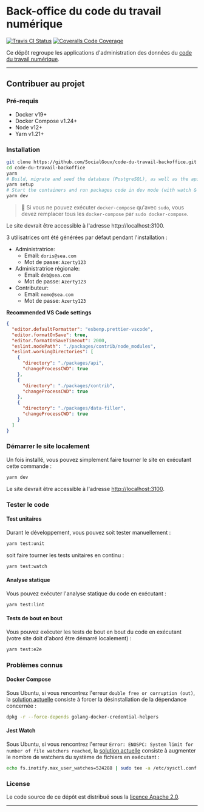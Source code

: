 # Back-office du code du travail numérique

[![Travis CI Status][img-travis]][link-travis]
[![Coveralls Code Coverage][img-coveralls]][link-coveralls]

Ce dépôt regroupe les applications d'administration des données du [code du travail
numérique][link-cdtn].

---

## Contribuer au projet

### Pré-requis

- Docker v19+
- Docker Compose v1.24+
- Node v12+
- Yarn v1.21+

### Installation

```bash
git clone https://github.com/SocialGouv/code-du-travail-backoffice.git
cd code-du-travail-backoffice
yarn
# Build, migrate and seed the database (PostgreSQL), as well as the apis (PostgREST & Kinto):
yarn setup
# Start the containers and run packages code in dev mode (with watch & hot reload):
yarn dev
```

> 📓 Si vous ne pouvez exécuter `docker-compose` qu'avec `sudo`, vous devez remplacer tous les
> `docker-compose` par `sudo docker-compose`.

Le site devrait être accessible à l'adresse http://localhost:3100.

3 utilisatrices ont été générées par défaut pendant l'installation :

- Administratrice:
  - Email: `doris@sea.com`
  - Mot de passe: `Azerty123`
- Administratrice régionale:
  - Email: `deb@sea.com`
  - Mot de passe: `Azerty123`
- Contributeur:
  - Email: `nemo@sea.com`
  - Mot de passe: `Azerty123`

**Recommended VS Code settings**

```json
{
  "editor.defaultFormatter": "esbenp.prettier-vscode",
  "editor.formatOnSave": true,
  "editor.formatOnSaveTimeout": 2000,
  "eslint.nodePath": "./packages/contrib/node_modules",
  "eslint.workingDirectories": [
    {
      "directory": "./packages/api",
      "changeProcessCWD": true
    },
    {
      "directory": "./packages/contrib",
      "changeProcessCWD": true
    },
    {
      "directory": "./packages/data-filler",
      "changeProcessCWD": true
    }
  ]
}
```

### Démarrer le site localement

Un fois installé, vous pouvez simplement faire tourner le site en exécutant cette commande :

```bash
yarn dev
```

Le site devrait être accessible à l'adresse [http://localhost:3100](http://localhost:3100).

### Tester le code

#### Test unitaires

Durant le développement, vous pouvez soit tester manuellement :

```bash
yarn test:unit
```

soit faire tourner les tests unitaires en continu :

```bash
yarn test:watch
```

#### Analyse statique

Vous pouvez exécuter l'analyse statique du code en exécutant :

```bash
yarn test:lint
```

#### Tests de bout en bout

Vous pouvez exécuter les tests de bout en bout du code en exécutant (votre site doit d'abord être
démarré localement) :

```bash
yarn test:e2e
```

### Problèmes connus

#### Docker Compose

Sous Ubuntu, si vous rencontrez l'erreur `double free or corruption (out)`, la [solution
actuelle][link-issue-1] consiste à forcer la désinstallation de la dépendance concernée :

```bash
dpkg -r --force-depends golang-docker-credential-helpers
```

#### Jest Watch

Sous Ubuntu, si vous rencontrez l'erreur
`Error: ENOSPC: System limit for number of file watchers reached`, la [solution
actuelle][link-issue-2] consiste à augmenter le nombre de watchers du système de fichiers en
exécutant :

```bash
echo fs.inotify.max_user_watches=524288 | sudo tee -a /etc/sysctl.conf && sudo sysctl -p
```

### License

Le code source de ce dépôt est distribué sous la [licence Apache 2.0][link-license].

---

[img-coveralls]:
  https://img.shields.io/coveralls/github/SocialGouv/code-du-travail-backoffice?style=flat-square
[img-travis]:
  https://img.shields.io/travis/SocialGouv/code-du-travail-backoffice/dev.svg?style=flat-square
[link-cdtn]: https://codedutravail.num.social.gouv.fr
[link-coveralls]: https://coveralls.io/github/SocialGouv/code-du-travail-backoffice
[link-issue-1]:
  https://github.com/docker/docker-credential-helpers/issues/103#issuecomment-421822269
[link-issue-2]: https://github.com/facebook/jest/issues/3254#issuecomment-297214395
[link-license]: https://github.com/SocialGouv/code-du-travail-backoffice/blob/master/LICENSE
[link-travis]: https://travis-ci.com/SocialGouv/code-du-travail-backoffice
